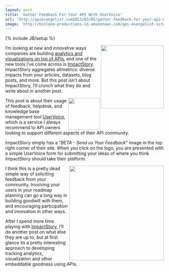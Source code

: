 ```yaml
---
layout: post
title: 'Gather Feedback For Your API With UserVoice'
url: 'http://apievangelist.com2013/03/05/gather-feedback-for-your-api-with-uservoice/'
image: 'http://kinlane-productions.s3.amazonaws.com/api-evangelist-site/blog/impactstory-logo.png'
---
```

{% include JB/setup %}
<p>
     <a href="http://impactstory.org/" target="_blank"><img src="https://s3.amazonaws.com/kinlane-productions/api-evangelist/analytics/impactstory/impactstory-logo.png"  width="200" align="right" /></a>
</p>
<p>
     I’m looking at new and innovative ways companies are building <a href="/2013/03/04/next-generation-of-api-driven-analytics-and-visualizations/">analytics and visualizations on top of APIs</a>, and one of the new tools I’ve come across is <a href="http://impactstory.org/">ImpactStory</a>. ImpactStory aggregates altmetrics: diverse impacts from your articles, datasets, blog posts, and more. But this post isn’t about ImpactStory, I’ll crunch what they do and write about in another post.
</p>
<p>
     <a href="http://impactstory.org/" target="_blank"><img src="https://s3.amazonaws.com/kinlane-productions/api-evangelist/analytics/impactstory/impactstory-beta-feedback.png"  width="100" align="right" /></a>
</p>
<p>
     This post is about their usage of feedback, helpdesk, and knowledge base management tool <a title="UserVoice" href="https://www.uservoice.com/">UserVoice</a>, which is a service I always recommend to API owners looking to support different aspects of their API community.
</p>
<p>
     ImpactStory simply has a “<em>BETA - Send us Your Feedback</em>” image in the top right corner of their site. When you click on the logo, you are presented with a simple UserVoice form for submitting your ideas of where you think ImpactStory should take their platform.
</p>
<p>
     <a href="http://impactstory.org/" target="_blank"><img src="https://s3.amazonaws.com/kinlane-productions/api-evangelist/analytics/impactstory/impactstory-beta-feedback-form.png"  width="300" align="right" /></a>
</p>
<p>
     I think this is a pretty dead simple way of soliciting feedback from your community. Involving your users in your roadmap planning can go a long way in building goodwill with them, and encouraging participation and innovation in other ways.
</p>
<p>
     After I spend more time playing with <a href="http://impactstory.org/" target="_blank">ImpactStory</a>, I’ll do another post on what else they are up to, but at first glance its a pretty interesting approach to developing tracking analytics, visualization and other embeddable goodness using APIs.
</p>
